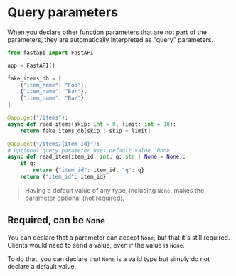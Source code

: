 # Query parameters
When you declare other function parameters that are not part of the parameters, they are automatically interpreted as "query" parameters.
```python
from fastapi import FastAPI

app = FastAPI()

fake_items_db = [
	{"item_name": "Foo"},
	{"item_name": "Bar"},
	{"item_name": "Baz"}
]

@app.get("/items"):
async def read_items(skip: int = 0, limit: int = 10):
	return fake_items_db[skip : skip + limit]

@app.get("/items/{item_id}"):
# Optional query parameter uses default value 'None'.
async def read_item(item_id: int, q: str | None = None):
	if q:
		return {"item_id": item_id, "q": q}
	return {"item_id": item_id}
```

>Having a default value of any type, including `None`, makes the parameter optional (not required).

## Required, can be `None`
You can declare that a parameter can accept `None`, but that it's still required. Clients would need to send a value, even if the value is `None`.

To do that, you can declare that `None` is a valid type but simply do not declare a default value.